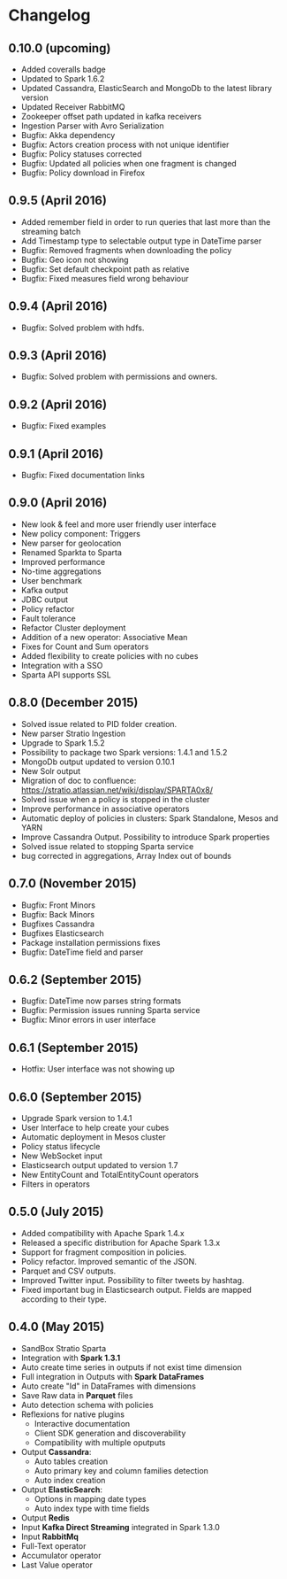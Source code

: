 # Changelog

## 0.10.0 (upcoming)

- Added coveralls badge
- Updated to Spark 1.6.2
- Updated Cassandra, ElasticSearch and MongoDb to the latest library version
- Updated Receiver RabbitMQ
- Zookeeper offset path updated in kafka receivers
- Ingestion Parser with Avro Serialization
- Bugfix: Akka dependency
- Bugfix: Actors creation process with not unique identifier
- Bugfix: Policy statuses corrected
- Bugfix: Updated all policies when one fragment is changed
- Bugfix: Policy download in Firefox

## 0.9.5 (April 2016)

- Added remember field in order to run queries that last more than the streaming batch
- Add Timestamp type to selectable output type in DateTime parser
- Bugfix: Removed fragments when downloading the policy
- Bugfix: Geo icon not showing
- Bugfix: Set default checkpoint path as relative
- Bugfix: Fixed measures field wrong behaviour

## 0.9.4 (April 2016)

- Bugfix: Solved problem with hdfs.

## 0.9.3 (April 2016)

- Bugfix: Solved problem with permissions and owners.

## 0.9.2 (April 2016)

- Bugfix: Fixed examples

## 0.9.1 (April 2016)

- Bugfix: Fixed documentation links

## 0.9.0 (April 2016)

- New look & feel and more user friendly user interface
- New policy component: Triggers
- New parser for geolocation
- Renamed Sparkta to Sparta
- Improved performance
- No-time aggregations
- User benchmark
- Kafka output
- JDBC output
- Policy refactor
- Fault tolerance
- Refactor Cluster deployment
- Addition of a new operator: Associative Mean
- Fixes for Count and Sum operators 
- Added flexibility to create policies with no cubes 
- Integration with a SSO 
- Sparta API supports SSL

## 0.8.0 (December 2015)

- Solved issue related to PID folder creation.
- New parser Stratio Ingestion
- Upgrade to Spark 1.5.2
- Possibility to package two Spark versions: 1.4.1 and 1.5.2
- MongoDb output updated to version 0.10.1
- New Solr output
- Migration of doc to confluence: https://stratio.atlassian.net/wiki/display/SPARTA0x8/
- Solved issue when a policy is stopped in the cluster
- Improve performance in associative operators
- Automatic deploy of policies in clusters: Spark Standalone, Mesos and YARN
- Improve Cassandra Output. Possibility to introduce Spark properties
- Solved issue related to stopping Sparta service
- bug corrected in aggregations, Array Index out of bounds

## 0.7.0 (November 2015)

- Bugfix: Front Minors
- Bugfix: Back Minors
- Bugfixes Cassandra
- Bugfixes Elasticsearch
- Package installation permissions fixes
- Bugfix: DateTime field and parser

## 0.6.2 (September 2015)

- Bugfix: DateTime now parses string formats
- Bugfix: Permission issues running Sparta service
- Bugfix: Minor errors in user interface

## 0.6.1 (September 2015)

- Hotfix: User interface was not showing up

## 0.6.0 (September 2015)

- Upgrade Spark version to 1.4.1
- User Interface to help create your cubes
- Automatic deployment in Mesos cluster
- Policy status lifecycle
- New WebSocket input
- Elasticsearch output updated to version 1.7
- New EntityCount and TotalEntityCount operators
- Filters in operators

## 0.5.0 (July 2015)

- Added compatibility with Apache Spark 1.4.x
- Released a specific distribution for Apache Spark 1.3.x
- Support for fragment composition in policies.
- Policy refactor. Improved semantic of the JSON.
- Parquet and CSV outputs.
- Improved Twitter input. Possibility to filter tweets by hashtag.
- Fixed important bug in Elasticsearch output. Fields are mapped according to their type.

## 0.4.0 (May 2015)

- SandBox Stratio Sparta
- Integration with **Spark 1.3.1**
- Auto create time series in outputs if not exist time dimension
- Full integration in Outputs with **Spark DataFrames**
- Auto create "Id" in DataFrames with dimensions
- Save Raw data in **Parquet** files
- Auto detection schema with policies
- Reflexions for native plugins
    - Interactive documentation
    - Client SDK generation and discoverability
    - Compatibility with multiple oputputs
- Output **Cassandra**:
   - Auto tables creation
   - Auto primary key and column families detection
   - Auto index creation
- Output **ElasticSearch**:
   - Options in mapping date types
   - Auto index type with time fields
- Output **Redis**
- Input **Kafka Direct Streaming** integrated in Spark 1.3.0
- Input **RabbitMq**
- Full-Text operator
- Accumulator operator
- Last Value operator